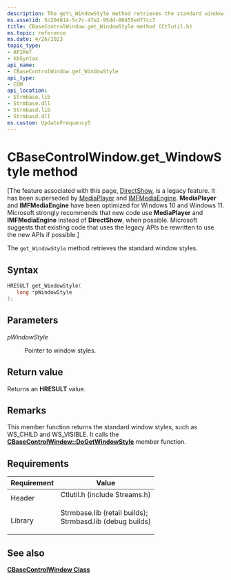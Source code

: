 ```yaml
---
description: The get\_WindowStyle method retrieves the standard window styles.
ms.assetid: 5c204814-5c7c-47e2-95dd-86455ed77cc7
title: CBaseControlWindow.get_WindowStyle method (Ctlutil.h)
ms.topic: reference
ms.date: 4/26/2023
topic_type: 
- APIRef
- kbSyntax
api_name: 
- CBaseControlWindow.get_WindowStyle
api_type: 
- COM
api_location: 
- Strmbase.lib
- Strmbase.dll
- Strmbasd.lib
- Strmbasd.dll
ms.custom: UpdateFrequency5
---
```


# CBaseControlWindow.get\_WindowStyle method

\[The feature associated with this page, [DirectShow](/windows/win32/directshow/directshow), is a legacy feature. It has been superseded by [MediaPlayer](/uwp/api/Windows.Media.Playback.MediaPlayer) and [IMFMediaEngine](/windows/win32/api/mfmediaengine/nn-mfmediaengine-imfmediaengine). **MediaPlayer** and **IMFMediaEngine** have been optimized for Windows 10 and Windows 11. Microsoft strongly recommends that new code use **MediaPlayer** and **IMFMediaEngine** instead of **DirectShow**, when possible. Microsoft suggests that existing code that uses the legacy APIs be rewritten to use the new APIs if possible.\]

The `get_WindowStyle` method retrieves the standard window styles.

## Syntax


```C++
HRESULT get_WindowStyle(
   long *pWindowStyle
);
```



## Parameters

<dl> <dt>

*pWindowStyle* 
</dt> <dd>

Pointer to window styles.

</dd> </dl>

## Return value

Returns an **HRESULT** value.

## Remarks

This member function returns the standard window styles, such as WS\_CHILD and WS\_VISIBLE. It calls the [**CBaseControlWindow::DoGetWindowStyle**](cbasecontrolwindow-dogetwindowstyle.md) member function.

## Requirements



| Requirement | Value |
|--------------------|--------------------------------------------------------------------------------------------------------------------------------------------------------------------------------------------|
| Header<br/>  | <dl> <dt>Ctlutil.h (include Streams.h)</dt> </dl>                                                                                   |
| Library<br/> | <dl> <dt>Strmbase.lib (retail builds); </dt> <dt>Strmbasd.lib (debug builds)</dt> </dl> |



## See also

<dl> <dt>

[**CBaseControlWindow Class**](cbasecontrolwindow.md)
</dt> </dl>

 

 




